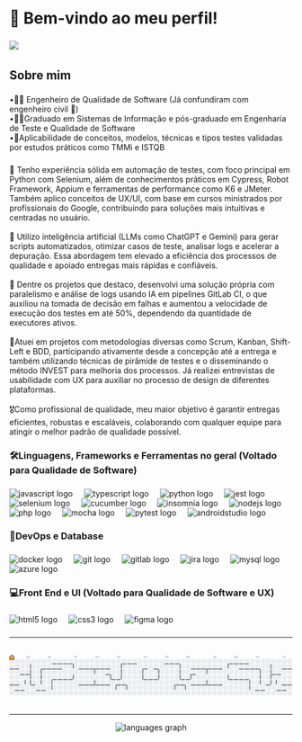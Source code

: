 <h1 align="left">👋 Bem-vindo ao meu perfil!</h1>

###

<div align="left">
  <img src="https://visitor-badge.laobi.icu/badge?page_id=alexandremariano4.alexandremariano4&"  />
</div>

###

<h2 align="left">Sobre mim</h2>

###

<p align="left">•👨‍💻 Engenheiro de Qualidade de Software (Já confundiram com engenheiro civil 🤣)<br>•🧑‍🏫Graduado em Sistemas de Informação e pós-graduado em Engenharia de Teste e Qualidade de Software<br>•📝Aplicabilidade de conceitos, modelos, técnicas e tipos testes validadas por estudos práticos como TMMi e ISTQB</p>

###

<p align="left">🚀 Tenho experiência sólida em automação de testes, com foco principal em Python com Selenium, além de conhecimentos práticos em Cypress, Robot Framework, Appium e ferramentas de performance como K6 e JMeter. Também aplico conceitos de UX/UI, com base em cursos ministrados por profissionais do Google, contribuindo para soluções mais intuitivas e centradas no usuário.<br><br>🤖 Utilizo inteligência artificial (LLMs como ChatGPT e Gemini) para gerar scripts automatizados, otimizar casos de teste, analisar logs e acelerar a depuração. Essa abordagem tem elevado a eficiência dos processos de qualidade e apoiado entregas mais rápidas e confiáveis.<br><br>🧠 Dentre os projetos que destaco, desenvolvi uma solução própria com paralelismo e análise de logs usando IA em pipelines GitLab CI, o que auxiliou na tomada de decisão em falhas e aumentou a velocidade de execução dos testes em até 50%, dependendo da quantidade de executores ativos.<br><br>📝Atuei em projetos com metodologias diversas como Scrum, Kanban, Shift-Left e BDD, participando ativamente desde a concepção até a entrega e também utilizando técnicas de pirâmide de testes e o disseminando o método INVEST para melhoria dos processos. Já realizei entrevistas de usabilidade com UX para auxiliar no processo de design de diferentes plataformas.<br><br>🎖️Como profissional de qualidade, meu maior objetivo é garantir entregas eficientes, robustas e escaláveis, colaborando com qualquer equipe para atingir o melhor padrão de qualidade possível.</p>

###

<h3 align="left">🛠️Linguagens, Frameworks e Ferramentas no geral (Voltado para Qualidade de Software)</h3>

###

<div align="left">
  <img src="https://cdn.jsdelivr.net/gh/devicons/devicon/icons/javascript/javascript-original.svg" height="40" alt="javascript logo"  />
  <img width="12" />
  <img src="https://cdn.jsdelivr.net/gh/devicons/devicon/icons/typescript/typescript-original.svg" height="40" alt="typescript logo"  />
  <img width="12" />
  <img src="https://cdn.jsdelivr.net/gh/devicons/devicon/icons/python/python-original.svg" height="40" alt="python logo"  />
  <img width="12" />
  <img src="https://cdn.jsdelivr.net/gh/devicons/devicon/icons/jest/jest-plain.svg" height="40" alt="jest logo"  />
  <img width="12" />
  <img src="https://cdn.jsdelivr.net/gh/devicons/devicon/icons/selenium/selenium-original.svg" height="40" alt="selenium logo"  />
  <img width="12" />
  <img src="https://cdn.jsdelivr.net/gh/devicons/devicon/icons/cucumber/cucumber-plain.svg" height="40" alt="cucumber logo"  />
  <img width="12" />
  <img src="https://cdn.jsdelivr.net/gh/devicons/devicon/icons/insomnia/insomnia-original.svg" height="40" alt="insomnia logo"  />
  <img width="12" />
  <img src="https://cdn.jsdelivr.net/gh/devicons/devicon/icons/nodejs/nodejs-original.svg" height="40" alt="nodejs logo"  />
  <img width="12" />
  <img src="https://cdn.jsdelivr.net/gh/devicons/devicon/icons/php/php-original.svg" height="40" alt="php logo"  />
  <img width="12" />
  <img src="https://cdn.jsdelivr.net/gh/devicons/devicon/icons/mocha/mocha-plain.svg" height="40" alt="mocha logo"  />
  <img width="12" />
  <img src="https://cdn.jsdelivr.net/gh/devicons/devicon/icons/pytest/pytest-original.svg" height="40" alt="pytest logo"  />
  <img width="12" />
  <img src="https://cdn.jsdelivr.net/gh/devicons/devicon/icons/androidstudio/androidstudio-original.svg" height="40" alt="androidstudio logo"  />
</div>

###

<h3 align="left">🚀DevOps e Database</h3>

###

<div align="left">
  <img src="https://cdn.jsdelivr.net/gh/devicons/devicon/icons/docker/docker-original.svg" height="40" alt="docker logo"  />
  <img width="12" />
  <img src="https://cdn.jsdelivr.net/gh/devicons/devicon/icons/git/git-original.svg" height="40" alt="git logo"  />
  <img width="12" />
  <img src="https://cdn.jsdelivr.net/gh/devicons/devicon/icons/gitlab/gitlab-original.svg" height="40" alt="gitlab logo"  />
  <img width="12" />
  <img src="https://cdn.jsdelivr.net/gh/devicons/devicon/icons/jira/jira-original.svg" height="40" alt="jira logo"  />
  <img width="12" />
  <img src="https://cdn.jsdelivr.net/gh/devicons/devicon/icons/mysql/mysql-original.svg" height="40" alt="mysql logo"  />
  <img width="12" />
  <img src="https://cdn.jsdelivr.net/gh/devicons/devicon/icons/azure/azure-original.svg" height="40" alt="azure logo"  />
</div>

###

<h3 align="left">💻Front End e UI (Voltado para Qualidade de Software e UX)</h3>

###

<div align="left">
  <img src="https://cdn.jsdelivr.net/gh/devicons/devicon/icons/html5/html5-original.svg" height="40" alt="html5 logo"  />
  <img width="12" />
  <img src="https://cdn.jsdelivr.net/gh/devicons/devicon/icons/css3/css3-original.svg" height="40" alt="css3 logo"  />
  <img width="12" />
  <img src="https://cdn.jsdelivr.net/gh/devicons/devicon/icons/figma/figma-original.svg" height="40" alt="figma logo"  />
</div>

###

---
<br>

<picture>
  <source media="(prefers-color-scheme: dark)" srcset="https://raw.githubusercontent.com/eduardavieira-dev/eduardavieira-dev/output/pacman-contribution-graph-dark.svg">
  <source media="(prefers-color-scheme: light)" srcset="https://raw.githubusercontent.com/eduardavieira-dev/eduardavieira-dev/output/pacman-contribution-graph.svg">
  <img alt="pacman contribution graph" src="https://raw.githubusercontent.com/eduardavieira-dev/eduardavieira-dev/output/pacman-contribution-graph.svg">
</picture>

###
---

<div align="center">
  <img src="https://github-readme-stats.vercel.app/api/top-langs?username=alexandremariano4&locale=pt-br&hide_title=false&layout=compact&card_width=320&langs_count=5&theme=github_dark&hide_border=false&order=2" height="150" alt="languages graph"  />
</div>

###